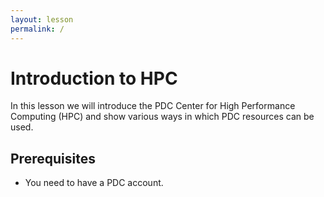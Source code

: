 ```yaml
---
layout: lesson
permalink: /
---
```


# Introduction to HPC

In this lesson we will introduce the PDC Center for High Performance Computing (HPC) and 
show various ways in which PDC resources can be used.

## Prerequisites

- You need to have a PDC account.



